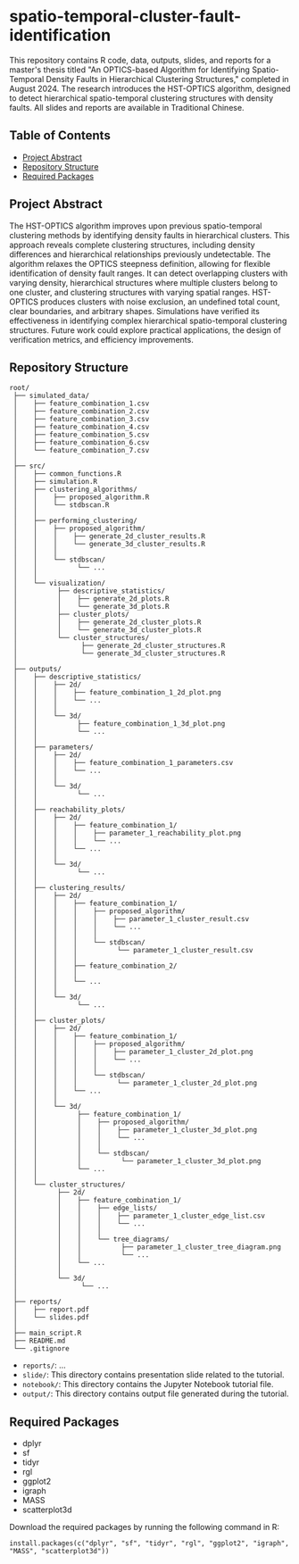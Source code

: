 # spatio-temporal-cluster-fault-identification

This repository contains R code, data, outputs, slides, and reports for a master's thesis titled "An OPTICS-based Algorithm for Identifying Spatio-Temporal Density Faults in Hierarchical Clustering Structures," completed in August 2024. The research introduces the HST-OPTICS algorithm, designed to detect hierarchical spatio-temporal clustering structures with density faults. All slides and reports are available in Traditional Chinese.

## Table of Contents

- [Project Abstract](#project-abstract)
- [Repository Structure](#repository-structure)
- [Required Packages](#required-packages)

## Project Abstract

The HST-OPTICS algorithm improves upon previous spatio-temporal clustering methods by identifying density faults in hierarchical clusters. This approach reveals complete clustering structures, including density differences and hierarchical relationships previously undetectable. The algorithm relaxes the OPTICS steepness definition, allowing for flexible identification of density fault ranges. It can detect overlapping clusters with varying density, hierarchical structures where multiple clusters belong to one cluster, and clustering structures with varying spatial ranges. HST-OPTICS produces clusters with noise exclusion, an undefined total count, clear boundaries, and arbitrary shapes. Simulations have verified its effectiveness in identifying complex hierarchical spatio-temporal clustering structures. Future work could explore practical applications, the design of verification metrics, and efficiency improvements.

## Repository Structure

```plaintext
root/
 ├── simulated_data/
 │    ├── feature_combination_1.csv
 │    ├── feature_combination_2.csv
 │    ├── feature_combination_3.csv
 │    ├── feature_combination_4.csv
 │    ├── feature_combination_5.csv
 │    ├── feature_combination_6.csv
 │    └── feature_combination_7.csv
 │
 ├── src/
 │    ├── common_functions.R
 │    ├── simulation.R
 │    ├── clustering_algorithms/
 │    │    ├── proposed_algorithm.R
 │    │    └── stdbscan.R
 │    │
 │    ├── performing_clustering/
 │    │    ├── proposed_algorithm/
 │    │    │    ├── generate_2d_cluster_results.R
 │    │    │    └── generate_3d_cluster_results.R
 │    │    │
 │    │    └── stdbscan/
 │    │          └── ...
 │    │
 │    └── visualization/
 │          ├── descriptive_statistics/
 │          │    ├── generate_2d_plots.R
 │          │    └── generate_3d_plots.R
 │          ├── cluster_plots/
 │          │    ├── generate_2d_cluster_plots.R
 │          │    └── generate_3d_cluster_plots.R
 │          └── cluster_structures/
 │                ├── generate_2d_cluster_structures.R
 │                └── generate_3d_cluster_structures.R
 │
 ├── outputs/
 │    ├── descriptive_statistics/
 │    │    ├── 2d/
 │    │    │    ├── feature_combination_1_2d_plot.png
 │    │    │    └── ...
 │    │    │
 │    │    └── 3d/
 │    │          ├── feature_combination_1_3d_plot.png
 │    │          └── ...
 │    │
 │    ├── parameters/
 │    │    ├── 2d/
 │    │    │    ├── feature_combination_1_parameters.csv
 │    │    │    └── ...
 │    │    │
 │    │    └── 3d/
 │    │          └── ...
 │    │
 │    ├── reachability_plots/
 │    │    ├── 2d/
 │    │    │    ├── feature_combination_1/
 │    │    │    │    ├── parameter_1_reachability_plot.png
 │    │    │    │    └── ...
 │    │    │    └── ...
 │    │    │
 │    │    └── 3d/
 │    │          └── ...
 │    │
 │    ├── clustering_results/
 │    │    ├── 2d/
 │    │    │    ├── feature_combination_1/
 │    │    │    │    ├── proposed_algorithm/
 │    │    │    │    │    ├── parameter_1_cluster_result.csv
 │    │    │    │    │    └── ...
 │    │    │    │    │ 
 │    │    │    │    └── stdbscan/
 │    │    │    │          └── parameter_1_cluster_result.csv
 │    │    │    │    
 │    │    │    ├── feature_combination_2/
 │    │    │    │    
 │    │    │    └── ...
 │    │    │
 │    │    └── 3d/
 │    │          └── ...
 │    │     
 │    ├── cluster_plots/
 │    │    ├── 2d/
 │    │    │    ├── feature_combination_1/
 │    │    │    │    ├── proposed_algorithm/
 │    │    │    │    │    ├── parameter_1_cluster_2d_plot.png
 │    │    │    │    │    └── ...
 │    │    │    │    │ 
 │    │    │    │    └── stdbscan/
 │    │    │    │          └── parameter_1_cluster_2d_plot.png
 │    │    │    └── ...
 │    │    │
 │    │    └── 3d/
 │    │          ├── feature_combination_1/
 │    │          │    ├── proposed_algorithm/
 │    │          │    │    ├── parameter_1_cluster_3d_plot.png
 │    │          │    │    └── ...
 │    │          │    │ 
 │    │          │    └── stdbscan/
 │    │          │          └── parameter_1_cluster_3d_plot.png
 │    │          └── ...
 │    │
 │    └── cluster_structures/
 │          ├── 2d/
 │          │    ├── feature_combination_1/
 │          │    │    ├── edge_lists/
 │          │    │    │    ├── parameter_1_cluster_edge_list.csv
 │          │    │    │    └── ...
 │          │    │    │
 │          │    │    └── tree_diagrams/
 │          │    │          ├── parameter_1_cluster_tree_diagram.png
 │          │    │          └── ...
 │          │    └── ...
 │          │
 │          └── 3d/
 │                └── ...
 │
 ├── reports/
 │    ├── report.pdf
 │    └── slides.pdf
 │
 ├── main_script.R
 ├── README.md
 └── .gitignore
```

- `reports/`: ...
- `slide/`: This directory contains presentation slide related to the tutorial.
- `notebook/`: This directory contains the Jupyter Notebook tutorial file.
- `output/`: This directory contains output file generated during the tutorial.

## Required Packages

- dplyr
- sf
- tidyr
- rgl
- ggplot2
- igraph
- MASS
- scatterplot3d

Download the required packages by running the following command in R:

``` plaintext
install.packages(c("dplyr", "sf", "tidyr", "rgl", "ggplot2", "igraph", "MASS", "scatterplot3d"))
```

